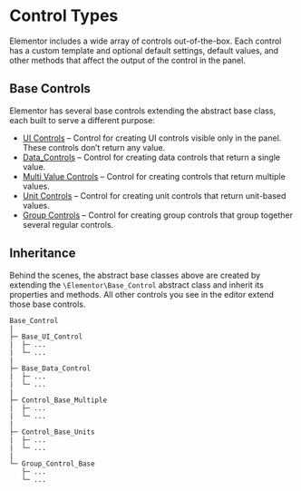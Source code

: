 # Control Types

<Badge type="tip" vertical="top" text="Elementor Core" /> <Badge type="warning" vertical="top" text="Basic" />

Elementor includes a wide array of controls out-of-the-box. Each control has a custom template and optional default settings, default values, and other methods that affect the output of the control in the panel.

## Base Controls

Elementor has several base controls extending the abstract base class, each built to serve a different purpose:

* [UI Controls](./ui-controls/) – Control for creating UI controls visible only in the panel. These controls don’t return any value.
* [Data_Controls](./data-controls/) – Control for creating data controls that return a single value.
* [Multi Value Controls](./multi-value-controls/) – Control for creating controls that return multiple values.
* [Unit Controls](./unit-controls/) – Control for creating unit controls that return unit-based values.
* [Group Controls](./group-controls/) – Control for creating group controls that group together several regular controls.

## Inheritance

Behind the scenes, the abstract base classes above are created by extending the `\Elementor\Base_Control` abstract class and inherit its properties and methods. All other controls you see in the editor extend those base controls.

```
Base_Control
|
├─ Base_UI_Control
|  ├─ ...
|  └─ ...
|
├─ Base_Data_Control
|  ├─ ...
|  └─ ...
|
├─ Control_Base_Multiple
|  ├─ ...
|  └─ ...
|
├─ Control_Base_Units
|  ├─ ...
|  └─ ...
|
└─ Group_Control_Base
   ├─ ...
   └─ ...
```
